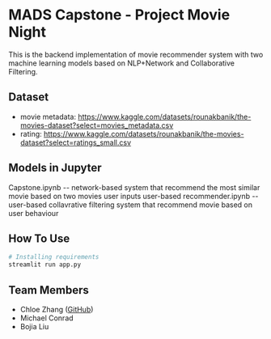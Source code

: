 # MADS Capstone - Project Movie Night

This is the backend implementation of movie recommender system with two machine learning models based on NLP+Network and Collaborative Filtering.

## Dataset

- movie metadata: https://www.kaggle.com/datasets/rounakbanik/the-movies-dataset?select=movies_metadata.csv
- rating: https://www.kaggle.com/datasets/rounakbanik/the-movies-dataset?select=ratings_small.csv

## Models in Jupyter
Capstone.ipynb -- network-based system that recommend the most similar movie based on two movies user inputs
user-based recommender.ipynb -- user-based collavrative filtering system that recommend movie based on user behaviour 


## How To Use
```bash
# Installing requirements
streamlit run app.py
```

## Team Members
- Chloe Zhang ([GitHub](https://github.com/eolhcz))
- Michael Conrad
- Bojia Liu
